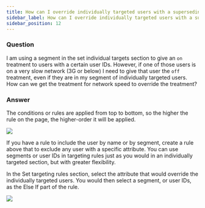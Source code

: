 ```yaml
---
title: How can I override individually targeted users with a superseding targeting rule?
sidebar_label: How can I override individually targeted users with a superseding targeting rule?
sidebar_position: 12
---
```


### Question

I am using a segment in the set individual targets section to give an `on` treatment to users with a certain user IDs. However, if one of those users is on a very slow network (3G or below) I need to give that user the `off` treatment, even if they are in my segment of individually targeted users.  How can we get the treatment for network speed to override the treatment?

### Answer

The conditions or rules are applied from top to bottom, so the higher the rule on the page, the higher-order it will be applied.

![](https://help.split.io/hc/article_attachments/15734176780429)

If you have a rule to include the user by name or by segment, create a rule above that to exclude any user with a specific attribute.  You can use segments or user IDs in targeting rules just as you would in an individually targeted section, but with greater flexibility.

In the Set targeting rules section, select the attribute that would override the individually targeted  users.  You would then select a segment, or user IDs, as the Else If part of the rule.

![](https://help.split.io/hc/article_attachments/15734297213197)